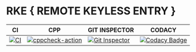# RKE { REMOTE KEYLESS ENTRY }


| CI | CPP| GIT INSPECTOR | CODACY |
| ---- | --- | --- | ---- |
| [![CI](https://github.com/Arunkumar120701/M3_Batch_16/actions/workflows/build.yml/badge.svg)](https://github.com/Arunkumar120701/M3_Batch_16/actions/workflows/build.yml) | [![cppcheck-action](https://github.com/Arunkumar120701/M3_Batch_16/actions/workflows/cpp.yml/badge.svg)](https://github.com/Arunkumar120701/M3_Batch_16/actions/workflows/cpp.yml) |[![Git Inspector](https://github.com/Arunkumar120701/M3_Batch_16/actions/workflows/gitinspector.yml/badge.svg)](https://github.com/Arunkumar120701/M3_Batch_16/actions/workflows/gitinspector.yml) | [![Codacy Badge](https://app.codacy.com/project/badge/Grade/b14bd090611f418f8b68005ef9ab4b2e)](https://www.codacy.com/gh/Bhanu42/M3_Batch_16/dashboard?utm_source=github.com&amp;utm_medium=referral&amp;utm_content=Bhanu42/M3_Batch_16&amp;utm_campaign=Badge_Grade)
